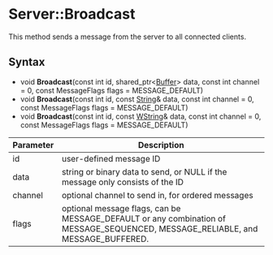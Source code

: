 # Server::Broadcast

This method sends a message from the server to all connected clients.

## Syntax

- void **Broadcast**(const int id, shared_ptr<[Buffer](Buffer.md)\> data, const int channel = 0, const MessageFlags flags = MESSAGE_DEFAULT)
- void **Broadcast**(const int id, const [String](String.md)& data, const int channel = 0, const MessageFlags flags = MESSAGE_DEFAULT)
- void **Broadcast**(const int id, const [WString](WString.md)& data, const int channel = 0, const MessageFlags flags = MESSAGE_DEFAULT)

| Parameter | Description |
|---|---|
| id | user-defined message ID |
| data | string or binary data to send, or NULL if the message only consists of the ID |
| channel | optional channel to send in, for ordered messages |
| flags | optional message flags, can be MESSAGE_DEFAULT or any combination of MESSAGE_SEQUENCED, MESSAGE_RELIABLE, and MESSAGE_BUFFERED.
